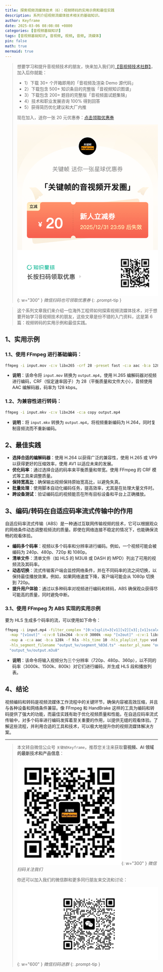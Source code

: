 ```yaml
---
title: 探索视频流媒体技术（6）：视频转码的实用示例和最佳实践
description: 系列介绍视频流媒体技术相关的基础知识。
author: Keyframe
date: 2025-03-06 08:08:08 +0800
categories: [音视频基础知识]
tags: [音视频基础知识, 音视频, 视频, 音频, 流媒体]
pin: false
math: true
mermaid: true
---
```


>想要学习和提升音视频技术的朋友，快来加入我们的<a href="https://t.zsxq.com/jRprT" target="_blank" rel="noopener noreferrer">【音视频技术社群】</a>，加入后你就能：
>
>- 1）下载 30+ 个开箱即用的「音视频及渲染 Demo 源代码」
>- 2）下载包含 500+ 知识条目的完整版「音视频知识图谱」
>- 3）下载包含 200+ 题目的完整版「音视频面试题集锦」
>- 4）技术和职业发展咨询 100% 得到回答
>- 5）获得简历优化建议和大厂内推
>  
>现在加入，送你一张 20 元优惠券：<a href="https://t.zsxq.com/jRprT" target="_blank" rel="noopener noreferrer">点击领取优惠券</a>
>
>![知识星球新人优惠券](assets/img/keyframe-zsxq-coupon.png){: w="300" }
>_微信扫码也可领取优惠券_
{: .prompt-tip }


>这个系列文章我们来介绍一位海外工程师如何探索视频流媒体技术，对于想要开始学习音视频技术的朋友，这些文章是份不错的入门资料，这是第 6 篇：视频转码的实用示例和最佳实践。

## 1、实用示例

### 1.1、使用 FFmpeg 进行基础编码：

```bash
ffmpeg -i input.mov -c:v libx265 -crf 28 -preset fast -c:a aac -b:a 128k output.mp4
```

- **说明**：该命令将 `input.mov` 转换为 `output.mp4`，使用 H.265 编解码器对视频进行编码，CRF（恒定速率因子）为 28（平衡质量和文件大小），音频使用 AAC 编解码器，码率为 128 kbps。

### 1.2、为兼容性进行转码：

```bash
ffmpeg -i input.mkv -c:v libx264 -c:a copy output.mp4
```

- **说明**：将 `input.mkv` 转换为 `output.mp4`，将视频重新编码为 H.264，同时复制音频流而不重新编码。

## 2、最佳实践

- **选择合适的编解码器**：使用 H.264 以获得广泛的兼容性，使用 H.265 或 VP9 以获得更好的压缩效率，使用 AV1 以适应未来的发展。
- **优化码率**：通过选择合适的码率来平衡质量和带宽。使用 FFmpeg 的 CRF 模式等工具来调整质量。
- **保持宽高比**：确保输出视频保持原始宽高比，以避免失真。
- **批量处理**：使用脚本自动化编码任务，提高效率，尤其是在处理大量文件时。
- **跨设备测试**：验证编码后的视频能否在所有目标设备和平台上正确播放。

## 3、编码/转码在自适应码率流式传输中的作用

自适应码率流式传输（ABS）是一种通过互联网传输视频的技术，它可以根据观众的网络条件动态调整视频流的质量。即使在网络连接不稳定的情况下，也能确保流畅的观看体验。

- **编码多个码率**：视频以多个码率和分辨率进行编码。例如，一个视频可能会被编码为 240p、480p、720p 和 1080p。
- **清单文件**：清单文件（如 HLS 的 M3U8 或 DASH 的 MPD）列出了可用的视频流及其码率。
- **动态切换**：流式传输客户端会监控网络条件，并在不同码率的流之间切换，以保持最佳播放效果。例如，如果网络速度下降，客户端可能会从 1080p 切换到 720p。
- **提升用户体验**：通过以多种码率对视频进行编码和转码，ABS 确保观众获得尽可能高的质量，同时避免中断。

### 3.1、使用 FFmpeg 为 ABS 实现的实用示例

要为 HLS 生成多个码率的流，可以使用如下命令：

```bash
ffmpeg -i input.mp4 -filter_complex "[0:v]split=3[v1][v2][v3];[v1]scale=w=1280:h=720[v1out];[v2]scale=w=854:h=480[v2out];[v3]scale=w=640:h=360[v3out]" \
  -map "[v1out]" -c:v:0 libx264 -b:v:0 3000k -map "[v2out]" -c:v:1 libx264 -b:v:1 1500k -map "[v3out]" -c:v:2 libx264 -b:v:2 800k \
  -map a -c:a aac -b:a 128k -f hls -hls_time 10 -hls_playlist_type vod \
  -hls_segment_filename "output_%v/segment_%03d.ts" -master_pl_name "output.m3u8" \
  "output_%v/output.m3u8"
```

- **说明**：该命令将输入视频分为三个分辨率（720p、480p、360p），以不同的码率（3000k、1500k、800k）对它们进行编码，并生成 HLS 段和播放列表。

## 4、结论

视频编码和转码是视频流媒体工作流程中的关键环节，确保内容被高效压缩，并且与各种设备和网络条件兼容。像 FFmpeg 和 HandBrake 这样的工具为编码和转码提供了强大的功能，而最佳实践有助于优化视频质量和性能。在自适应码率流式传输中，对多个码率进行编码发挥着至关重要的作用，以提供无缝的观看体验。了解这些流程，并利用合适的工具和技术，可以极大地提升你的视频流媒体解决方案。




---

> 本文转自微信公众号 `关键帧Keyframe`，推荐您关注来获取**音视频、AI 领域的最新技术和产品信息**：
>
>![微信公众号](assets/img/keyframe-mp.jpg){: w="300" }
>_微信扫码关注我们_
>
>你还可以加入我们的微信群和更多同行朋友来交流和讨论：
>
>![关键帧的音视频开发群](assets/img/av-wechat-group.jpg){: w="600" }
>_微信扫码进群_
{: .prompt-tip }

